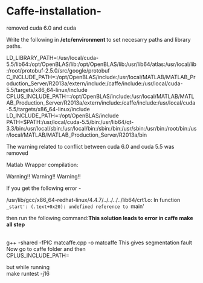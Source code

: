 Caffe-installation-
===================

removed cuda 6.0 and cuda 

Write the following in <b> /etc/environment </b> to set necesarry paths and library paths.

LD_LIBRARY_PATH=:/usr/local/cuda-5.5/lib64:/opt/OpenBLAS/lib:/opt/OpenBLAS/lib:/usr/lib64/atlas:/usr/local/lib:/root/protobuf-2.5.0/src/google/protobuf
C_INCLUDE_PATH=:/opt/OpenBLAS/include:/usr/local/MATLAB/MATLAB_Production_Server/R2013a/extern/include:/caffe/include:/usr/local/cuda-5.5/targets/x86_64-linux/include
CPLUS_INCLUDE_PATH=:/opt/OpenBLAS/include:/usr/local/MATLAB/MATLAB_Production_Server/R2013a/extern/include:/caffe/include:/usr/local/cuda-5.5/targets/x86_64-linux/include
<br>
LD_INCLUDE_PATH=:/opt/OpenBLAS/include
<br>
PATH=$PATH:/usr/local/cuda-5.5/bin:/usr/lib64/qt-3.3/bin:/usr/local/sbin:/usr/local/bin:/sbin:/bin:/usr/sbin:/usr/bin:/root/bin:/usr/local/MATLAB/MATLAB_Production_Server/R2013a/bin

The warning related to conflict between cuda 6.0 and cuda 5.5 was removed


Matlab Wrapper compilation:

Warning!! Warning!! Warning!!

If you get the following error -

/usr/lib/gcc/x86_64-redhat-linux/4.4.7/../../../../lib64/crt1.o: In function `_start': (.text+0x20): undefined reference to `main'

then run the following command:<b>This solution leads to error in caffe make all step </b><br>
 
<br>
g++ -shared -fPIC matcaffe.cpp -o matcaffe 
This gives segmentation fault

<br>
Now go to caffe folder and then
<br>
CPLUS_INCLUDE_PATH=

but while running 
<br>
make runtest -j16
